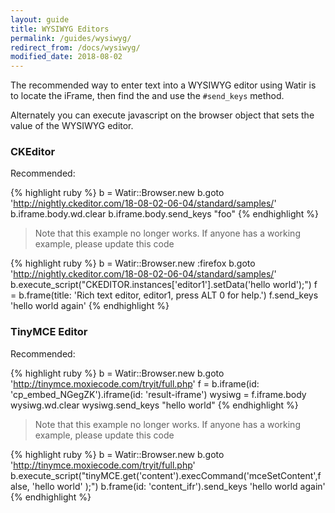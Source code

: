```yaml
---
layout: guide
title: WYSIWYG Editors
permalink: /guides/wysiwyg/
redirect_from: /docs/wysiwyg/
modified_date: 2018-08-02
---
```


<!--- TODO: Add info on `#make_editable` if that method appears in Watir 6.13  --->
<!--- TODO: Figure out how to get the JS Solutions working  --->

The recommended way to enter text into a WYSIWYG editor using Watir is to locate
the iFrame, then find the  and use the `#send_keys` method.

Alternately you can execute javascript on the browser object that sets the value of the 
WYSIWYG editor.

### CKEditor

Recommended:

{% highlight ruby %}
b = Watir::Browser.new
b.goto 'http://nightly.ckeditor.com/18-08-02-06-04/standard/samples/'
b.iframe.body.wd.clear
b.iframe.body.send_keys "foo"
{% endhighlight %}

> Note that this example no longer works. If anyone has a working example, please update this code

{% highlight ruby %}
b = Watir::Browser.new :firefox
b.goto 'http://nightly.ckeditor.com/18-08-02-06-04/standard/samples/'
b.execute_script("CKEDITOR.instances['editor1'].setData('hello world');")
f = b.frame(title: 'Rich text editor, editor1, press ALT 0 for help.')
f.send_keys 'hello world again'
{% endhighlight %}

### TinyMCE Editor

Recommended:

{% highlight ruby %}
b = Watir::Browser.new
b.goto 'http://tinymce.moxiecode.com/tryit/full.php'
f = b.iframe(id: 'cp_embed_NGegZK').iframe(id: 'result-iframe')
wysiwg = f.iframe.body
wysiwg.wd.clear
wysiwg.send_keys "hello world"
{% endhighlight %}

> Note that this example no longer works. If anyone has a working example, please update this code

{% highlight ruby %}
b = Watir::Browser.new
b.goto 'http://tinymce.moxiecode.com/tryit/full.php'
b.execute_script("tinyMCE.get('content').execCommand('mceSetContent',false, 'hello world' );")
b.frame(id: 'content_ifr').send_keys 'hello world again'
{% endhighlight %}
